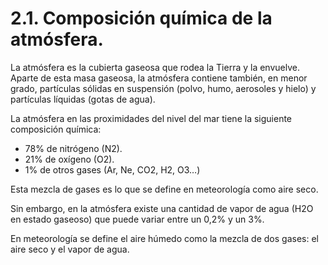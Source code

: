 
# 2.1. Composición química de la atmósfera.

La atmósfera es la cubierta gaseosa que rodea la Tierra y la envuelve. Aparte de esta masa gaseosa, la atmósfera contiene también, en menor grado, partículas sólidas en suspensión (polvo, humo, aerosoles y hielo) y partículas líquidas (gotas de agua).

La atmósfera en las proximidades del nivel del mar tiene la siguiente composición química:
- 78% de nitrógeno (N2).
- 21% de oxígeno (O2).
- 1% de otros gases (Ar, Ne, CO2, H2, O3…)

Esta mezcla de gases es lo que se define en meteorología como aire seco.

Sin embargo, en la atmósfera existe una cantidad de vapor de agua (H2O en estado gaseoso) que puede variar entre un 0,2% y un 3%.

En meteorología se define el aire húmedo como la mezcla de dos gases: el aire seco y el vapor de agua.

